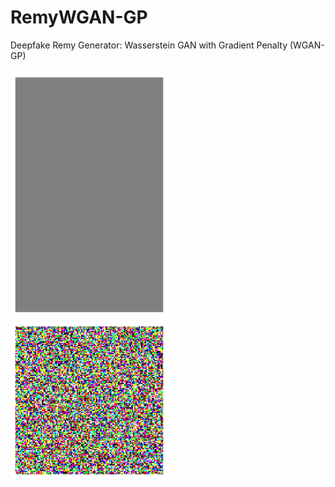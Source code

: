 # RemyWGAN-GP
Deepfake Remy Generator: Wasserstein GAN with Gradient Penalty (WGAN-GP) 

<div class="row">
  
  <div class="column">    
    <img src="https://github.com/RLR-GitHub/RemyWGAN-GP/blob/master/animation_single_128_laying_down.gif" alt="Remy Laying Down" style="width:50%"width="400" height="400">
  </div>
    
  <div class="column">
    <img src="https://github.com/RLR-GitHub/RemyWGAN-GP/blob/master/animation_single_128_standing_up.gif" alt="Remy Standing Up" style="width:50%">
  </div>
  
  <!--- <img src="https://github.com/RLR-GitHub/RemyWGAN-GP/blob/master/animation_single_128_standing_up.gif" alt="Remy" style="width:50%"> --->
  <!--- <img src="https://github.com/RLR-GitHub/RemyWGAN-GP/blob/master/animation_single_128_standing_up.gif" alt="Remy" width="400" height="400" /> --->

</div>
